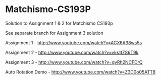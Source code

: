 Matchismo-CS193P
======================

Solution to Assignment 1 & 2 for Matchismo CS193p

See separate branch for Assignment 3 solution

Assignment 1 - http://www.youtube.com/watch?v=AGX6A38ws5s

Assignment 2 - http://www.youtube.com/watch?v=vks1tZ86T9k

Assignment 3 - http://www.youtube.com/watch?v=qvRh2NCFDrQ

Auto Rotation Demo - http://www.youtube.com/watch?v=Z3D0o05ATT8
